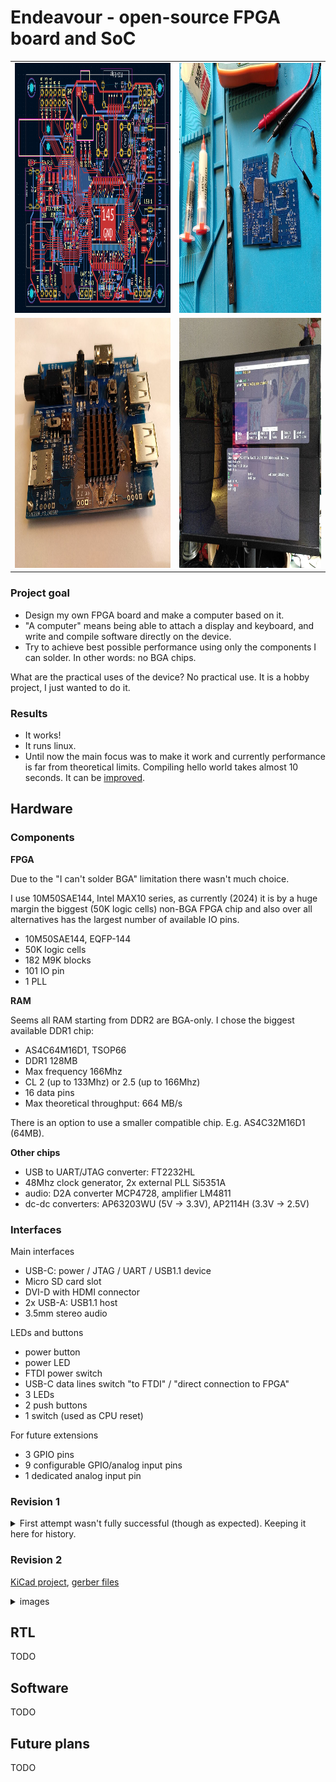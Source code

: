 Endeavour - open-source FPGA board and SoC
==========================================

| | |
|:-------------------------:|:-------------------------:|
| <img height=400 src="images/intro/blueprint.jpg"> | <img height=400 src="images/intro/soldering.jpg"> |
| <img height=400 src="images/hardware/rev2_front.jpg"> | <img height=400 src="images/intro/display.jpg"> |

### Project goal

- Design my own FPGA board and make a computer based on it.
- "A computer" means being able to attach a display and keyboard, and write and compile software directly on the device.
- Try to achieve best possible performance using only the components I can solder. In other words: no BGA chips.

What are the practical uses of the device? No practical use. It is a hobby project, I just wanted to do it.

### Results

- It works!
- It runs linux.
- Until now the main focus was to make it work and currently performance is far from theoretical limits. Compiling hello world takes almost 10 seconds. It can be [improved](#future-plans).

## Hardware

### Components

**FPGA**

Due to the "I can't solder BGA" limitation there wasn't much choice.

I use 10M50SAE144, Intel MAX10 series, as currently (2024) it is by a huge margin the biggest (50K logic cells) non-BGA FPGA chip and also over all alternatives has the largest number of available IO pins.

- 10M50SAE144, EQFP-144
- 50K logic cells
- 182 M9K blocks
- 101 IO pin
- 1 PLL

**RAM**

Seems all RAM starting from DDR2 are BGA-only. I chose the biggest available DDR1 chip:

- AS4C64M16D1, TSOP66
- DDR1 128MB
- Max frequency 166Mhz
- CL 2 (up to 133Mhz) or 2.5 (up to 166Mhz)
- 16 data pins
- Max theoretical throughput: 664 MB/s

There is an option to use a smaller compatible chip. E.g. AS4C32M16D1 (64MB).

**Other chips**

- USB to UART/JTAG converter: FT2232HL
- 48Mhz clock generator, 2x external PLL Si5351A
- audio: D2A converter MCP4728, amplifier LM4811
- dc-dc converters: AP63203WU (5V -> 3.3V), AP2114H (3.3V -> 2.5V)

### Interfaces

Main interfaces

- USB-C: power / JTAG / UART / USB1.1 device
- Micro SD card slot
- DVI-D with HDMI connector
- 2x USB-A: USB1.1 host
- 3.5mm stereo audio

LEDs and buttons

- power button
- power LED
- FTDI power switch
- USB-C data lines switch "to FTDI" / "direct connection to FPGA"
- 3 LEDs
- 2 push buttons
- 1 switch (used as CPU reset)

For future extensions

- 3 GPIO pins
- 9 configurable GPIO/analog input pins
- 1 dedicated analog input pin

### Revision 1

<details>
  <summary>First attempt wasn't fully successful (though as expected). Keeping it here for history.</summary>

Results:

- practiced soldering;
- tested powering scheme, tested flashing via JTAG over FT2232HL;
- tested UART and SD card controllers;
- found some problems in the scheme, e.g. found out that USB-C requires 5.1K resistors to get power from the cable.
- DVI-D interface didn't work, mostly due to soldering errors;
- tried scheme with 4 AS4C32M16D1 DDR1 (4*64=256MB RAM in total) on a single bus, but even a single chip didn't work properly.
  Either because FPGA IO delays were configured incorrectly, or because tracks on PCB were too long.
  I decided to simplify the scheme: in second revision there is only a single 128MB DDR1 chip placed right under the FPGA in order to minimize tracks length and tracks length inequality.

[KiCad project](hardware/rev1), [gerber files](hardware/rev1/export)

  <img width=600 src="images/hardware/rev1.jpg">
</details>

### Revision 2

[KiCad project](hardware/rev2), [gerber files](hardware/rev2/export)

<details>
  <summary>images</summary>

  <img width=800 src="images/hardware/rev2_front_3d.jpg">
  <img width=800 src="images/hardware/rev2_back_3d.jpg">

  <img width=800 src="images/hardware/rev2_front.jpg">
  <img width=800 src="images/hardware/rev2_back.jpg">

</details>

## RTL

TODO

## Software

TODO

## Future plans

TODO
